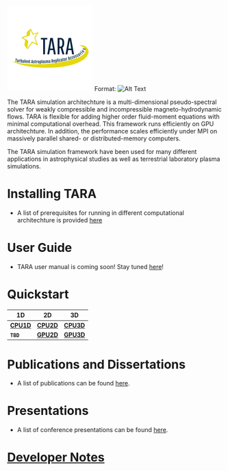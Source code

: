 ![TARA Logo](/assets/img/logo.png)
Format: ![Alt Text](url)

The TARA simulation architechture is a multi-dimensional pseudo-spectral solver for weakly compressible and incompressible magneto-hydrodynamic flows. TARA is flexible for adding higher order fluid-moment equations with minimal computational overhead. This framework runs efficiently on GPU architechture. In addition, the performance scales efficiently under MPI on massively parallel shared- or distributed-memory computers.

The TARA simulation framework have been used for many different applications in astrophysical studies as well as terrestrial laboratory plasma simulations.

# Installing TARA

- A list of prerequisites for running in different computational architechture is provided [here](prerequisites.md)

# User Guide
- TARA user manual is coming soon! Stay tuned [here](documentation.md)!

# Quickstart

1D | 2D | 3D
------ | ------ | -----
[**CPU1D**](cpu1d.md) | [**CPU2D**](cpu2d.md) | [**CPU3D**](cpu3d.md)
**`TBD`** | [**GPU2D**](gpu2d.md) | [**GPU3D**](gpu3d.md)

# Publications and Dissertations
- A list of publications can be found [here](publications.md).

# Presentations
- A list of conference presentations can be found [here](presentations.md).

# [Developer Notes](dev-notes.md)

<!--
Use this to comment out sections!
-->
